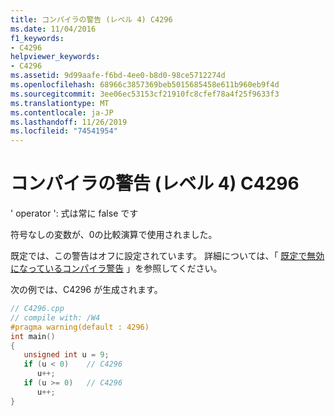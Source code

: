 ```yaml
---
title: コンパイラの警告 (レベル 4) C4296
ms.date: 11/04/2016
f1_keywords:
- C4296
helpviewer_keywords:
- C4296
ms.assetid: 9d99aafe-f6bd-4ee0-b8d0-98ce5712274d
ms.openlocfilehash: 68966c3857369beb5015685458e611b960eb9f4d
ms.sourcegitcommit: 3ee06ec53153cf21910fc8cfef78a4f25f9633f3
ms.translationtype: MT
ms.contentlocale: ja-JP
ms.lasthandoff: 11/26/2019
ms.locfileid: "74541954"
---
```

# <a name="compiler-warning-level-4-c4296"></a>コンパイラの警告 (レベル 4) C4296

' operator ': 式は常に false です

符号なしの変数が、0の比較演算で使用されました。

既定では、この警告はオフに設定されています。 詳細については、「 [既定で無効になっているコンパイラ警告](../../preprocessor/compiler-warnings-that-are-off-by-default.md) 」を参照してください。

次の例では、C4296 が生成されます。

```cpp
// C4296.cpp
// compile with: /W4
#pragma warning(default : 4296)
int main()
{
   unsigned int u = 9;
   if (u < 0)    // C4296
      u++;
   if (u >= 0)   // C4296
      u++;
}
```